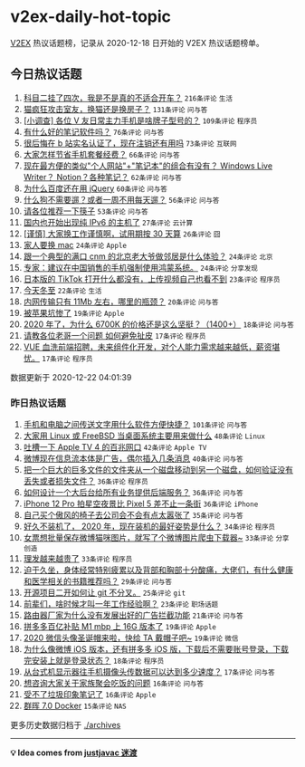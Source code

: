 # v2ex-daily-hot-topic

[V2EX](https://www.v2ex.com/) 热议话题榜，记录从 2020-12-18 日开始的 V2EX 热议话题榜单。

## 今日热议话题

<!-- TODAY BEGIN -->
1. [科目二挂了四次，我是不是真的不适合开车？](https://www.v2ex.com/t/737384) ``216条评论`` ``生活``
1. [猫疯狂攻击室友，换猫还是换房子？](https://www.v2ex.com/t/737423) ``131条评论`` ``问与答``
1. [[小调查] 各位 V 友日常主力手机是啥牌子型号的？](https://www.v2ex.com/t/737385) ``109条评论`` ``程序员``
1. [有什么好的笔记软件吗？](https://www.v2ex.com/t/737348) ``76条评论`` ``问与答``
1. [很后悔在 b 站实名认证了，现在注销还有用吗](https://www.v2ex.com/t/737422) ``73条评论`` ``互联网``
1. [大家怎样节省手机套餐经费？](https://www.v2ex.com/t/737388) ``66条评论`` ``问与答``
1. [现在最方便的类似"个人网站"+"笔记本"的组合有没有？ Windows Live Writer？ Notion？各种笔记？](https://www.v2ex.com/t/737328) ``62条评论`` ``问与答``
1. [为什么百度还在用 jQuery](https://www.v2ex.com/t/737510) ``60条评论`` ``问与答``
1. [什么狗不需要遛？或者一周不用每天遛？](https://www.v2ex.com/t/737359) ``56条评论`` ``问与答``
1. [请各位推荐一下筷子](https://www.v2ex.com/t/737442) ``53条评论`` ``问与答``
1. [国内也开始出现纯 IPv6 的主机了](https://www.v2ex.com/t/737546) ``27条评论`` ``云计算``
1. [[谨慎] 大家换工作谨慎啊，试用期按 30 天算](https://www.v2ex.com/t/737522) ``26条评论`` ``囧``
1. [家人要换 mac](https://www.v2ex.com/t/737530) ``24条评论`` ``Apple``
1. [跟一个典型的满口 cnm 的北京老大爷做邻居是什么体验？](https://www.v2ex.com/t/737429) ``24条评论`` ``北京``
1. [专家：建议在中国销售的手机强制使用鸿蒙系统。](https://www.v2ex.com/t/737461) ``24条评论`` ``分享发现``
1. [日本版的 TikTok 打开什么都没有，上传视频自己也看不到](https://www.v2ex.com/t/737394) ``23条评论`` ``程序员``
1. [今天冬至](https://www.v2ex.com/t/737408) ``22条评论`` ``生活``
1. [内网传输只有 11Mb 左右，哪里的瓶颈？](https://www.v2ex.com/t/737636) ``20条评论`` ``问与答``
1. [被苹果坑惨了](https://www.v2ex.com/t/737500) ``19条评论`` ``Apple``
1. [2020 年了，为什么 6700K 的价格还是这么坚挺？（1400+）](https://www.v2ex.com/t/737453) ``18条评论`` ``问与答``
1. [请教各位老哥一个问题 如何避免扯皮](https://www.v2ex.com/t/737551) ``17条评论`` ``程序员``
1. [VUE 血洗前端招聘，未来组件化开发，对个人能力需求越来越低，薪资堪忧。](https://www.v2ex.com/t/737559) ``17条评论`` ``程序员``

数据更新于 2020-12-22 04:01:39
<!-- TODAY END -->

### 昨日热议话题

<!-- YESTERDAY BEGIN -->
1. [手机和电脑之间传送文字用什么软件方便快捷？](https://www.v2ex.com/t/737164) ``101条评论`` ``问与答``
1. [大家用 Linux 或 FreeBSD 当桌面系统主要用来做什么](https://www.v2ex.com/t/737265) ``48条评论`` ``Linux``
1. [吐槽一下 Apple TV 4 的百兆网口](https://www.v2ex.com/t/737202) ``42条评论`` ``Apple TV``
1. [微博现在信息流本体是广告，偶尔插入几条消息](https://www.v2ex.com/t/737195) ``40条评论`` ``问与答``
1. [把一个巨大的巨多文件的文件夹从一个磁盘移动到另一个磁盘，如何验证没有丢失或者损失文件？](https://www.v2ex.com/t/737154) ``36条评论`` ``程序员``
1. [如何设计一个大后台给所有业务提供后端服务？](https://www.v2ex.com/t/737157) ``36条评论`` ``问与答``
1. [iPhone 12 Pro 拍星空夜景比 Pixel 5 差不止一条街](https://www.v2ex.com/t/737210) ``36条评论`` ``iPhone``
1. [自己买个傲风的椅子去公司会不会有点太嚣张了](https://www.v2ex.com/t/737239) ``35条评论`` ``问与答``
1. [好久不装机了， 2020 年，现在装机的最好姿势是什么？](https://www.v2ex.com/t/737249) ``34条评论`` ``程序员``
1. [女票想批量保存微博猫咪图片，就写了个微博图片爬虫下载器~](https://www.v2ex.com/t/737159) ``33条评论`` ``分享创造``
1. [理发越来越贵了](https://www.v2ex.com/t/737254) ``33条评论`` ``程序员``
1. [迫于久坐，身体经常特别疲累以及背部和胸部十分酸痛，大佬们，有什么健康和医学相关的书籍推荐吗？](https://www.v2ex.com/t/737197) ``29条评论`` ``问与答``
1. [开源项目二开如何让 git 不分叉。](https://www.v2ex.com/t/737281) ``25条评论`` ``git``
1. [前辈们，啥时候才叫一年工作经验啊？](https://www.v2ex.com/t/737276) ``23条评论`` ``职场话题``
1. [路由器厂家为什么没有发展出好的广告拦截功能](https://www.v2ex.com/t/737286) ``21条评论`` ``问与答``
1. [拼多多百亿补贴 M1 mbp 上 16G 版本了](https://www.v2ex.com/t/737257) ``19条评论`` ``Apple``
1. [2020 微信头像圣诞帽来啦，快给 TA 戴帽子吧~](https://www.v2ex.com/t/737222) ``19条评论`` ``微信``
1. [为什么像微博 iOS 版本，还有拼多多 iOS 版，下载后不需要账号登录，下载完安装上就是登录状态？](https://www.v2ex.com/t/737186) ``18条评论`` ``程序员``
1. [从台式机显示器往手机摄像头传数据可以达到多少速度？](https://www.v2ex.com/t/737290) ``17条评论`` ``问与答``
1. [想咨询大家关于家族聚会吃饭的问题](https://www.v2ex.com/t/737295) ``16条评论`` ``问与答``
1. [受不了垃圾印象笔记了](https://www.v2ex.com/t/737294) ``16条评论`` ``Apple``
1. [群晖 7.0 Docker](https://www.v2ex.com/t/737208) ``15条评论`` ``NAS``
<!-- YESTERDAY END -->

更多历史数据归档于 [./archives](./archives)

---

**💡 Idea comes from [justjavac 迷渡](https://github.com/justjavac/)**
